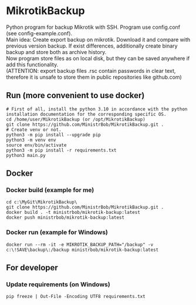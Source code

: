 # MikrotikBackup
Python program for backup Mikrotik with SSH. Program use config.conf (see config-example.conf).  
Main idea: Create export backup on mikrotik. Download it and compare with previous version backup. If exist differences, additionally create binary backup and store both as archive history.  
Now program store files as on local disk, but they can be saved anywhere if add this functionality.   
(ATTENTION: export backup files .rsc contain passwords in clear text, therefore it is unsafe to store them in public repositories like github.com)  

## Run (more convenient to use docker)
```commandline
# First of all, install the python 3.10 in accordance with the python installation documentation for the corresponding specific OS.
cd /home/user/MikrotikBackup (or /opt/MikrotikBackup)
git clone https://github.com/MinistrBob/MikrotikBackup.git .
# Create venv or not.
python3 -m pip install --upgrade pip
python3 -m venv env
source env/bin/activate
python3 -m pip install -r requirements.txt
python3 main.py
```

## Docker
### Docker build (example for me)
```commandline
cd c:\MyGit\MikrotikBackup\
git clone https://github.com/MinistrBob/MikrotikBackup.git .
docker build . -t ministrbob/mikrotik-backup:latest
docker push ministrbob/mikrotik-backup:latest
```
### Docker run (example for Windows)
```commandline
docker run --rm -it -e MIKROTIK_BACKUP_PATH="/backup" -v c:\!SAVE\backup\:/backup ministrbob/mikrotik-backup:latest
```

## For developer
### Update requirements (on Windows)
```
pip freeze | Out-File -Encoding UTF8 requirements.txt
```
